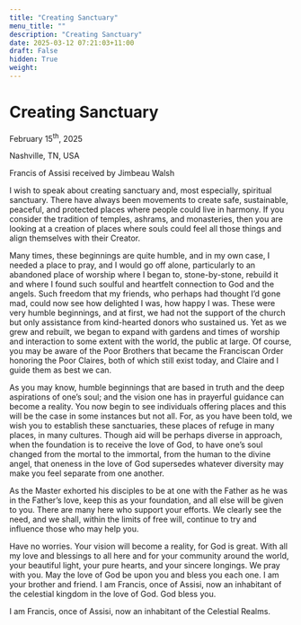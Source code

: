 ```yaml
---
title: "Creating Sanctuary"
menu_title: ""
description: "Creating Sanctuary"
date: 2025-03-12 07:21:03+11:00
draft: False
hidden: True
weight:
---
```

# Creating Sanctuary

February 15<sup>th</sup>, 2025

Nashville, TN, USA

Francis of Assisi received by Jimbeau Walsh

I wish to speak about creating sanctuary and, most especially, spiritual sanctuary. There have always been movements to create safe, sustainable, peaceful, and protected places where people could live in harmony. If you consider the tradition of temples, ashrams, and monasteries, then you are looking at a creation of places where souls could feel all those things and align themselves with their Creator.

Many times, these beginnings are quite humble, and in my own case, I needed a place to pray, and I would go off alone, particularly to an abandoned place of worship where I began to, stone-by-stone, rebuild it and where I found such soulful and heartfelt connection to God and the angels. Such freedom that my friends, who perhaps had thought I’d gone mad, could now see how delighted I was, how happy I was. These were very humble beginnings, and at first, we had not the support of the church but only assistance from kind-hearted donors who sustained us. Yet as we grew and rebuilt, we began to expand with gardens and times of worship and interaction to some extent with the world, the public at large. Of course, you may be aware of the Poor Brothers that became the Franciscan Order honoring the Poor Claires, both of which still exist today, and Claire and I guide them as best we can.

As you may know, humble beginnings that are based in truth and the deep aspirations of one’s soul; and the vision one has in prayerful guidance can become a reality. You now begin to see individuals offering places and this will be the case in some instances but not all. For, as you have been told, we wish you to establish these sanctuaries, these places of refuge in many places, in many cultures. Though aid will be perhaps diverse in approach, when the foundation is to receive the love of God, to have one’s soul changed from the mortal to the immortal, from the human to the divine angel, that oneness in the love of God supersedes whatever diversity may make you feel separate from one another.

As the Master exhorted his disciples to be at one with the Father as he was in the Father’s love, keep this as your foundation, and all else will be given to you. There are many here who support your efforts. We clearly see the need, and we shall, within the limits of free will, continue to try and influence those who may help you.

Have no worries. Your vision will become a reality, for God is great. With all my love and blessings to all here and for your community around the world, your beautiful light, your pure hearts, and your sincere longings. We pray with you. May the love of God be upon you and bless you each one. I am your brother and friend. I am Francis, once of Assisi, now an inhabitant of the celestial kingdom in the love of God. God bless you.

I am Francis, once of Assisi, now an inhabitant of the Celestial Realms.
